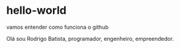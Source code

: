 # hello-world
vamos entender como funciona o github

Olá sou Rodrigo Batista, programador, engenheiro, empreendedor.
